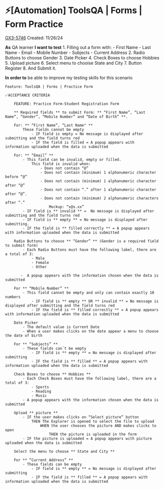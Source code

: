 # ⚡️[Automation] ToolsQA | Forms | Form Practice

[GX3-5746](https://upexgalaxy47.atlassian.net/browse/GX3-5746) Created: 11/26/24

**As**  QA learner
**I want to test**
    1. Filling out a form with:
        - First Name
        - Last Name
        - Email
        - Mobile Number
        - Subjects
        - Current Address
    2. Radio Buttons to choose Gender
    3. Date Picker
    4. Check Boxes to choose Hobbies
    5. Upload picture
    6. Select menu to chooise State and City
    7. Button Register
    8. And Submit it.

**In order to** be able to improve my testing skills for this scenario

```feature
Feature: ToolsQA | Forms | Practice Form

✅ACCEPTANCE CRITERIA

    FEATURE: Practice Form-Student Registration Form

    ** Required fields ** to submit Form: ** “First Name”, “Last Name“, “Gender“, “Mobile Number” and “Date of Birth” **.

    For: ** “First Name”, “Last Name" **
        These fields cannot be empty
            - IF field is empty = No message is displayed after submitting and the field turns red
            - IF the field is filled = A popup appears with information uploaded when the data is submitted

    For: ** “Email” **
        - This field can be invalid, empty or filled.
            This field is invalid when:
                - Does not contain “@”
                - Does not contain (minimum) 1 alphanumeric character before “@”
                - Does not contain (minimum) 1 alphanumeric character after “@”
                - Does not contain “.” after 1 alphanumeric character after “@”.
                - Does not contain (minimum) 2 alphanumeric characters after “.”
                    Mockup: “x@x.xx”
        - IF field is ** invalid ** =  No message is displayed after submitting and the field turns red
        - IF field is ** empty ** = No message is displayed after submitting.
        - IF the field is ** filled correctly ** = A popup appears with information uploaded when the data is submitted

    Radio Buttons to choose ** “Gender” ** (Gender is a required field to submit form)
        - Each Radio Buttons must have the following label, there are a total of 3:
            - Male
            - Female
            - Other

       -  A popup appears with the information chosen when the data is submitted

    For ** “Mobile Number” **
        - This field cannot be empty and only can contain exactly 10 numbers
            - IF field is ** empty ** OR ** invalid ** = No message is displayed after submitting and the field turns red
            - IF the field is ** filled correctly ** = A popup appears with information uploaded when the data is submitted

    Date Picker
        - The default value is Current Date
        - When a user makes clicks on the date appear a menu to choose the date of birth

    For ** “Subjects” **
        - These fields can´t be empty
            - IF field is ** empty ** = No message is displayed after submitting
            - IF the field is ** filled ** = A popup appears with information uploaded when the data is submitted

    Check Boxes to choose ** Hobbies **
        - Each Check Boxes must have the following label, there are a total of 3:
            - Sports
            - Reading
            - Music
        - A popup appears with the information chosen when the data is submitted

    Upload ** picture **
        - IF the user makes clicks on “Select picture” button
            THEN The Explorer is opened to select the file to upload
                WHEN the user chooses the picture AND makes clicks to open
                    THEN the picture is uploaded in the form
        - IF the picture is uploaded = A popup appears with picture uploaded when the data is submitted

    Select the menu to choose ** State and City **

    For ** “Current Address” **
        - These fields can be empty
            - IF field is ** empty ** = No message is displayed after submitting
            - IF the field is ** filled ** = A popup appears with information uploaded when the data is submitted
